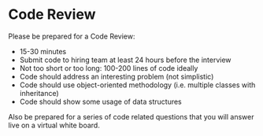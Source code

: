 # Code Review

Please be prepared for a Code Review:
- 15-30 minutes
- Submit code to hiring team at least 24 hours before the interview
- Not too short or too long: 100-200 lines of code ideally
- Code should address an interesting problem (not simplistic)
- Code should use object-oriented methodology (i.e. multiple classes with inheritance)
- Code should show some usage of data structures

Also be prepared for a series of code related questions that you will answer live on a virtual white board.
